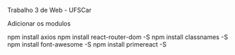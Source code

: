 Trabalho 3 de Web - UFSCar

Adicionar os modulos

npm install axios
npm install react-router-dom -S
npm install classnames -S
npm install font-awesome -S
npm install primereact -S
